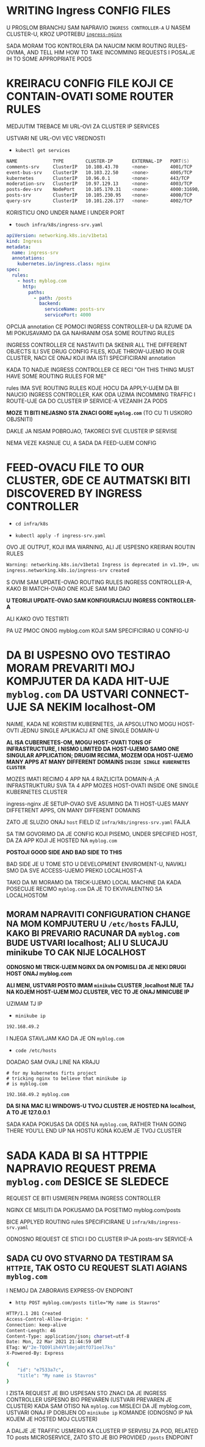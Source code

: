 # WRITING Ingress CONFIG FILES

U PROSLOM BRANCHU SAM NAPRAVIO `INGRESS CONTROLLER-A` U NASEM CLUSTER-U, KROZ UPOTREBU [`ingress-nginx`](https://kubernetes.github.io/ingress-nginx/deploy/#minikube)

SADA MORAM TOG KONTROLERA DA NAUCIM NKIM ROUTING RULES-OVIMA, AND TELL HIM HOW TO TAKE INCOMMING REQUESTS I POSALJE IH TO SOME APPROPRIATE PODS

# KREIRACU CONFIG FILE KOJI CE CONTAIN-OVATI SOME ROUTER RULES

MEDJUTIM TREBACE MI URL-OVI ZA CLUSTER IP SERVICES

USTVARI NE URL-OVI VEC VREDNOSTI

- `kubectl get services`

```zsh
NAME             TYPE        CLUSTER-IP       EXTERNAL-IP   PORT(S)          AGE
comments-srv     ClusterIP   10.108.43.70     <none>        4001/TCP         23h
event-bus-srv    ClusterIP   10.103.22.50     <none>        4005/TCP         28h
kubernetes       ClusterIP   10.96.0.1        <none>        443/TCP          3d9h
moderation-srv   ClusterIP   10.97.129.13     <none>        4003/TCP         23h
posts-dev-srv    NodePort    10.105.170.31    <none>        4000:31690/TCP   27h
posts-srv        ClusterIP   10.105.230.95    <none>        4000/TCP         31h
query-srv        ClusterIP   10.101.226.177   <none>        4002/TCP         23h
```

KORISTICU ONO UNDER NAME I UNDER PORT

- `touch infra/k8s/ingress-srv.yaml`

```yaml
apiVersion: networking.k8s.io/v1beta1
kind: Ingress
metadata:
  name: ingress-srv
  annotations:
    kubernetes.io/ingress.class: nginx
spec:
  rules:
    - host: myblog.com
      http:
        paths:
          - path: /posts
            backend:
              serviceName: posts-srv
              servicePort: 4000

```

OPCIJA annotation CE POMOCI INGRESS CONTROLLER-U DA RZUME DA MI POKUSAVAMO DA GA NAHRANIM OSA SOME ROUTING RULES

INGRESS CONTROLLER CE NASTAVITI DA SKENIR ALL THE DIFFERENT OBJECTS ILI SVE DRUG CONFIG FILES, KOJE THROW-UJEMO IN OUR CLUSTER, NACI CE ONAJ KOJI IMA ISTI SPECIFICIRANI annotation

KADA TO NADJE INGRESS CONTROLLER CE RECI "OH THIS THING MUST HAVE SOME ROUTING RULES FOR ME"

rules IMA SVE ROUTING RULES KOJE HOCU DA APPLY-UJEM DA BI NAUCIO INGRESS CONTROLLER, KAK ODA UZIMA INCOMMING TRAFFIC I ROUTE-UJE GA DO CLUSTER IP SERVICE-A VEZANIH ZA PODS

**MOZE TI BITI NEJASNO STA ZNACI GORE `myblog.com`** (TO CU TI USKORO OBJSNITI)

DAKLE JA NISAM POBROJAO, TAKORECI SVE CLUSTER IP SERVISE

NEMA VEZE KASNIJE CU, A SADA DA FEED-UJEM CONFIG

# FEED-OVACU FILE TO OUR CLUSTER, GDE CE AUTMATSKI BITI DISCOVERED BY INGRESS CONTROLLER

- `cd infra/k8s`

- `kubectl apply -f ingress-srv.yaml`

OVO JE OUTPUT, KOJI IMA WARNING, ALI JE USPESNO KREIRAN ROUTIN RULES

```zsh
Warning: networking.k8s.io/v1beta1 Ingress is deprecated in v1.19+, unavailable in v1.22+; use networking.k8s.io/v1 Ingress
ingress.networking.k8s.io/ingress-srv created

```

S OVIM SAM UPDATE-OVAO ROUTING RULES INGRESS CONTROLLER-A, KAKO BI MATCH-OVAO ONE KOJE SAM MU DAO

**U TEORIJI UPDATE-OVAO SAM KONFIGURACIJU INGRESS CONTROLLER-A**

ALI KAKO OVO TESTIRTI

PA UZ PMOC ONOG myblog.com KOJI SAM SPECIFICIRAO U CONFIG-U

# DA BI USPESNO OVO TESTIRAO MORAM PREVARITI MOJ KOMPJUTER DA KADA HIT-UJE `myblog.com` DA USTVARI CONNECT-UJE SA NEKIM localhost-OM

NAIME, KADA NE KORISTIM KUBERNETES, JA APSOLUTNO MOGU HOST-OVTI JEDNU SINGLE APLIKACIJ AT ONE SINGLE DOMAIN-U

**AL ISA CUBERNETES-OM, MOGU HOST-OVATI TONS OF INFRASTRUCTURE, I NISMO LIMITED DA HOST-UJEMO SAMO ONE SINGULAR APPLICATION; DRUGIM RECIMA, MOZEM ODA HOST-UJEMO MANY APPS AT MANY DIFFERENT DOMAINS `INSIDE SINGLE KUBERNETES CLUSTER`**

MOZES IMATI RECIMO 4 APP NA 4 RAZLICITA DOMAIN-A ;A INFRASTRUKTURU SVA TA 4 APP MOZES HOST-OVATI INSIDE ONE SINGLE KUBERNETES CLUSTER

ingress-nginx JE SETUP-OVAO SVE ASUMING DA TI HOST-UJES MANY DIFFETRENT APPS, ON MANY DIFFERENT DOMAINS

ZATO JE SLUZIO ONAJ `host` FIELD IZ `infra/k8s/ingress-srv.yaml` FAJLA

SA TIM GOVORIMO DA JE CONFIG KOJI PISEMO, UNDER SPECIFIED HOST, DA ZA APP KOJI JE HOSTED NA `myblog.com`

**POSTOJI GOOD SIDE AND BAD SIDE TO THIS**

BAD SIDE JE U TOME STO U DEVELOPMENT ENVIROMENT-U, NAVIKLI SMO DA SVE ACCESS-UJEMO PREKO LOCALHOST-A

TAKO DA MI MORAMO DA TRICK-UJEMO LOCAL MACHINE DA KADA POSECUJE RECIMO `myblog.com` DA JE TO EKVIVALENTNO SA LOCALHOSTOM

## MORAM NAPRAVITI CONFIGURATION CHANGE NA MOM KOMPJUTERU U `/etc/hosts` FAJLU, KAKO BI PREVARIO RACUNAR DA `myblog.com` BUDE USTVARI localhost; ALI U SLUCAJU minikube TO CAK NIJE LOCALHOST

**ODNOSNO MI TRICK-UJEM NGINX DA ON POMISLI DA JE NEKI DRUGI HOST ONAJ myblog.com**

**ALI MENI, USTVARI POSTO IMAM `minikube` CLUSTER ,localhost  NIJE TAJ NA KOJEM HOST-UJEM MOJ CLUSTER, VEC TO JE ONAJ MINICUBE IP**

UZIMAM TJ IP

- `minikube ip`

```zsh
192.168.49.2
```

I NJEGA STAVLJAM KAO DA JE ON `myblog.com`

- `code /etc/hosts`

DOADAO SAM OVAJ LINE NA KRAJU

```vi
# for my kubernetes firts project
# tricking nginx to believe that minikube ip
# is myblog.com

192.168.49.2 myblog.com
```

**DA SI NA MAC ILI WINDOWS-U TVOJ CLUSTER JE HOSTED NA localhost, A TO JE 127.0.0.1**

SADA KADA POKUSAS DA ODES NA `myblog.com`, RATHER THAN GOING THERE YOU'LL END UP NA HOSTU KONA KOJEM JE TVOJ CLUSTER

# SADA KADA BI SA HTTPPIE NAPRAVIO REQUEST PREMA `myblog.com` DESICE SE SLEDECE

REQUEST CE BITI USMEREN PREMA INGRESS CONTROLLER

NGINX CE MISLITI DA POKUSAMO DA POSETIMO myblog.com/posts

BICE APPLYED ROUTING rules SPECIFICIRANE U `infra/k8s/ingress-srv.yaml`

ODNOSNO REQUEST CE STICI I DO CLUSTER IP-JA posts-srv SERVICE-A

## SADA CU OVO STVARNO DA TESTIRAM SA `HTTPIE`, TAK OSTO CU REQUEST SLATI AGIANS `myblog.com`

I NEMOJ DA ZABORAVIS EXPRESS-OV ENDPOINT

- `http POST myblog.com/posts title="My name is Stavros"`

```zsh
HTTP/1.1 201 Created
Access-Control-Allow-Origin: *
Connection: keep-alive
Content-Length: 46
Content-Type: application/json; charset=utf-8
Date: Mon, 22 Mar 2021 21:44:59 GMT
ETag: W/"2e-TQO9lih4VYl8eja8tfO71oel7ks"
X-Powered-By: Express

{
    "id": "e7533a7c",
    "title": "My name is Stavros"
}

```

I ZISTA REQUEST JE BIO USPESAN STO ZNACI DA JE INGRESS CONTROLLER USPESNO BIO PREVAREN (USTVARI PREVAREN JE CLUSTER) KADA SAM OTISO NA `myblog.com` MISLECI DA JE myblog.com, USTVARI ONAJ IP DOBIJEN OD `minikube ip` KOMANDE (ODNOSNO IP NA KOJEM JE HOSTED MOJ CLUSTER)

A DALJE JE TRAFFIC USMERIO KA CLUSTER IP SERVISU ZA POD, RELATED TO posts MICROSERVICE, ZATO STO JE BIO PROVIDED `/posts` ENDPOINT 


